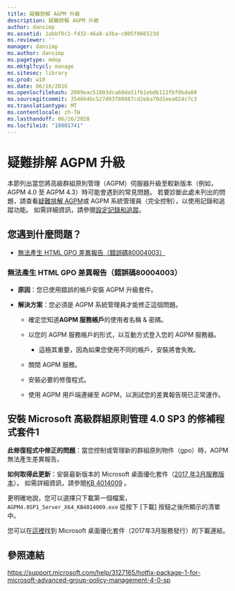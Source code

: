 ```yaml
---
title: 疑難排解 AGPM 升級
description: 疑難排解 AGPM 升級
author: dansimp
ms.assetid: 1abbf0c1-fd32-46a8-a3ba-c005f066523d
ms.reviewer: ''
manager: dansimp
ms.author: dansimp
ms.pagetype: mdop
ms.mktglfcycl: manage
ms.sitesec: library
ms.prod: w10
ms.date: 06/16/2016
ms.openlocfilehash: 2089eac51803dca60da51f61ebdb112fbf0bda08
ms.sourcegitcommit: 354664bc527d93f80687cd2eba70d1eea024c7c3
ms.translationtype: MT
ms.contentlocale: zh-TW
ms.lasthandoff: 06/26/2020
ms.locfileid: "10801741"
---
```

# 疑難排解 AGPM 升級

本節列出當您將高級群組原則管理（AGPM）伺服器升級至較新版本（例如，AGPM 4.0 至 AGPM 4.3）時可能會遇到的常見問題。 若要診斷此處未列出的問題，請查看[疑難排解 AGPM](troubleshooting-agpm-agpm40.md)或 AGPM 系統管理員（完全控制），以使用記錄和追蹤功能。 如需詳細資訊，請參閱[設定記錄和追蹤](configure-logging-and-tracing-agpm40.md)。

## 您遇到什麼問題？

-   [無法產生 HTML GPO 差異報告（錯誤碼80004003）](#bkmk-error-80004003)

### <a href="" id="bkmk-error-80004003"></a>無法產生 HTML GPO 差異報告（錯誤碼80004003）

-   **原因**：您已使用錯誤的帳戶安裝 AGPM 升級套件。

-   **解決方案**：您必須是 AGPM 系統管理員才能修正這個問題。
    
    -   確定您知道**AGPM 服務帳戶**的使用者名稱 & 密碼。

    -   以您的 AGPM 服務帳戶的形式，以互動方式登入您的 AGPM 服務器。
        
        -   這極其重要，因為如果您使用不同的帳戶，安裝將會失敗。

    -   關閉 AGPM 服務。
    
    -   安裝必要的修復程式。
    
    -   使用 AGPM 用戶端連線至 AGPM，以測試您的差異報告現已正常運作。
    
## 安裝 Microsoft 高級群組原則管理 4.0 SP3 的修補程式套件1
    
**此修復程式中修正的問題**：當您控制或管理新的群組原則物件（gpo）時，AGPM 無法產生差異報告。

**如何取得此更新**：安裝最新版本的 Microsoft 桌面優化套件（[2017 年3月服務版本](https://www.microsoft.com/download/details.aspx?id=54967)）。 如需詳細資訊，請參閱[KB 4014009](https://support.microsoft.com/help/4014009/) 。

更明確地說，您可以選擇只下載第一個檔案， `AGPM4.0SP1_Server_X64_KB4014009.exe` 從按下 [下載] 按鈕之後所顯示的清單中。
      
您可以在[這裡](https://www.microsoft.com/download/details.aspx?id=54967)找到 Microsoft 桌面優化套件（2017年3月服務發行）的下載連結。
      
      
## 參照連結
https://support.microsoft.com/help/3127165/hotfix-package-1-for-microsoft-advanced-group-policy-management-4-0-sp
      

